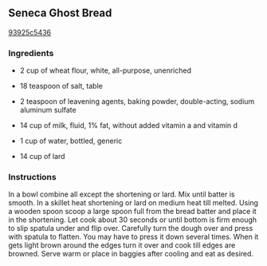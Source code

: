 ## Seneca Ghost Bread

[93925c5436](http://www.food.com/recipe/seneca-ghost-bread-95915)

### Ingredients

 - 2 cup of wheat flour, white, all-purpose, unenriched

 - 18 teaspoon of salt, table

 - 2 teaspoon of leavening agents, baking powder, double-acting, sodium aluminum sulfate

 - 14 cup of milk, fluid, 1% fat, without added vitamin a and vitamin d

 - 1 cup of water, bottled, generic

 - 14 cup of lard

### Instructions

In a bowl combine all except the shortening or lard. Mix until batter is smooth. In a skillet heat shortening or lard on medium heat till melted. Using a wooden spoon scoop a large spoon full from the bread batter and place it in the shortening. Let cook about 30 seconds or until bottom is firm enough to slip spatula under and flip over. Carefully turn the dough over and press with spatula to flatten. You may have to press it down several times. When it gets light brown around the edges turn it over and cook till edges are browned. Serve warm or place in baggies after cooling and eat as desired.